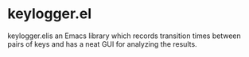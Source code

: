 keylogger.el
============

keylogger.elis  an Emacs library which records transition times between pairs of keys and has a neat GUI for analyzing the results.
